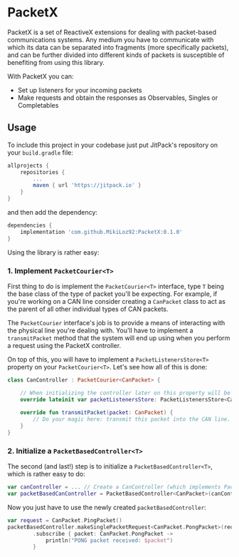 # PacketX

PacketX is a set of ReactiveX extensions for dealing with packet-based communications systems. Any medium you have to communicate with which its data can be separated into fragments (more specifically packets), and can be further divided into different kinds of packets is susceptible of benefiting from using this library.

With PacketX you can:
 * Set up listeners for your incoming packets
 * Make requests and obtain the responses as Observables, Singles or Completables

## Usage

To include this project in your codebase just put JitPack's repository on your `build.gradle` file:
```gradle
allprojects {
    repositories {
        ...
        maven { url 'https://jitpack.io' }
    }
}
```
and then add the dependency:
```gradle
dependencies {
    implementation 'com.github.MikiLoz92:PacketX:0.1.0'
}
```
Using the library is rather easy:

### 1. Implement `PacketCourier<T>`

First thing to do is implement the `PacketCourier<T>` interface, type `T` being the base class of the type of packet you'll be expecting. For example, if you're working on a CAN line consider creating a `CanPacket` class to act as the parent of all other individual types of CAN packets.

The `PacketCourier` interface's job is to provide a means of interacting with the physical line you're dealing with. You'll have to implement a `transmitPacket` method that the system will end up using when you perform a request using the PacketX controller.

On top of this, you will have to implement a `PacketListenersStore<T>` property on your `PacketCourier<T>`. Let's see how all of this is done:

```kotlin
class CanController : PacketCourier<CanPacket> {

    // When initializing the controller later on this property will be initialized for you, so you can leave it as a lateinit for now.
    override lateinit var packetListenersStore: PacketListenersStore<CanPacket>
    
    override fun transmitPacket(packet: CanPacket) {
        // Do your magic here: transmit this packet into the CAN line.
    }
}
```

### 2. Initialize a `PacketBasedController<T>`

The second (and last!) step is to initialize a `PacketBasedController<T>`, which is rather easy to do:
```kotlin
var canController = ... // Create a CanController (which implements PacketCourier) instance
var packetBasedCanController = PacketBasedController<CanPacket>(canController) // Pass a PacketCourier instance
```

Now you just have to use the newly created `packetBasedController`:
```kotlin
var request = CanPacket.PingPacket()
packetBasedController.makeSinglePacketRequest<CanPacket.PongPacket>(request, timeout = 2000)
        .subscribe { packet: CanPacket.PongPacket ->
            println("PONG packet received: $packet")
        }
```
